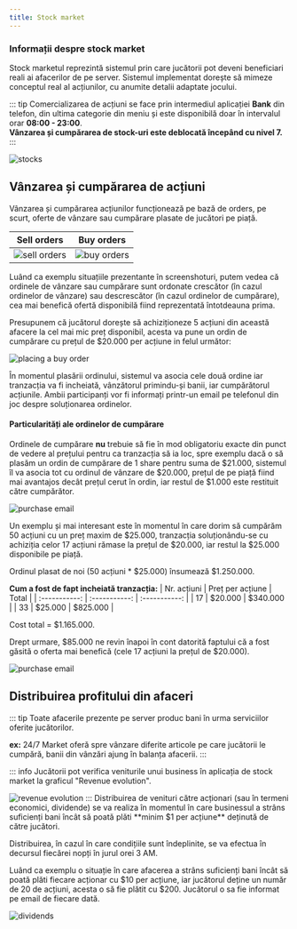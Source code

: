 ```yaml
---
title: Stock market
---
```


### Informații despre stock market

Stock marketul reprezintă sistemul prin care jucătorii pot deveni beneficiari reali ai afacerilor de pe server. Sistemul implementat dorește să mimeze conceptul real al acțiunilor, cu anumite detalii adaptate jocului.

::: tip
Comercializarea de acțiuni se face prin intermediul aplicației **Bank** din telefon, din ultima categorie din meniu și este disponibilă doar în intervalul orar **08:00 - 23:00**.<br>
**Vânzarea și cumpărarea de stock-uri este deblocată începând cu nivel 7.**
:::

<Image src="https://i.imgur.com/68lduyt.png" alt="stocks"/>

## Vânzarea și cumpărarea de acțiuni

Vânzarea și cumpărarea acțiunilor funcționează pe bază de orders, pe scurt, oferte de vânzare sau cumpărare plasate de jucători pe piață.

| Sell orders | Buy orders |
| :-----------: | :-----------: |
| <Image src="https://i.imgur.com/CMq0CEZ.png" alt="sell orders"/> | <Image src="https://i.imgur.com/whBxl3I.png" alt="buy orders"/>

Luând ca exemplu situațiile prezentante în screenshoturi, putem vedea că ordinele de vânzare sau cumpărare sunt ordonate crescător (în cazul ordinelor de vânzare) sau descrescător (în cazul ordinelor de cumpărare), cea mai benefică ofertă disponibilă fiind reprezentată întotdeauna prima.

Presupunem că jucătorul dorește să achiziționeze 5 acțiuni din această afacere la cel mai mic preț disponibil, acesta va pune un ordin de cumpărare cu prețul de $20.000 per acțiune in felul următor:

<Image src="https://i.imgur.com/f8Um39X.png" alt="placing a buy order"/>

În momentul plasării ordinului, sistemul va asocia cele două ordine iar tranzacția va fi incheiată, vânzătorul primindu-și banii, iar cumpărătorul acțiunile. Ambii participanți vor fi informați printr-un email pe telefonul din joc despre soluționarea ordinelor.

#### Particularități ale ordinelor de cumpărare

Ordinele de cumpărare **nu** trebuie să fie în mod obligatoriu exacte din punct de vedere al prețului pentru ca tranzacția să ia loc, spre exemplu dacă o să plasăm un ordin de cumpărare de 1 share pentru suma de $21.000, sistemul îl va asocia tot cu ordinul de vânzare de $20.000, prețul de pe piață fiind mai avantajos decât prețul cerut în ordin, iar restul de $1.000 este restituit către cumpărător.

<Image src="https://i.imgur.com/tCNN9Qq.png" alt="purchase email"/>

Un exemplu și mai interesant este în momentul în care dorim să cumpărăm 50 acțiuni cu un preț maxim de $25.000, tranzacția soluționându-se cu achiziția celor 17 acțiuni rămase la prețul de $20.000, iar restul la $25.000 disponibile pe piață.

Ordinul plasat de noi (50 acțiuni * $25.000) însumează $1.250.000.

**Cum a fost de fapt incheiată tranzacția:**
| Nr. acțiuni | Preț per acțiune | Total |
| :-----------: | :-----------: | :-----------: |
| 17 | $20.000 | $340.000 |
| 33 | $25.000 | $825.000 |

Cost total = $1.165.000.

Drept urmare, $85.000 ne revin înapoi în cont datorită faptului că a fost găsită o oferta mai benefică (cele 17 acțiuni la prețul de $20.000).

<Image src="https://i.imgur.com/mcOpQMi.png" alt="purchase email"/>

## Distribuirea profitului din afaceri

::: tip
Toate afacerile prezente pe server produc bani în urma serviciilor oferite jucătorilor.

**ex:** 24/7 Market oferă spre vânzare diferite articole pe care jucătorii le cumpără, banii din vânzări ajung în balanța afacerii.
:::

::: info
Jucătorii pot verifica veniturile unui business în aplicația de stock market la graficul "Revenue evolution".

<Image src="https://i.imgur.com/GeoNjsb.png" alt="revenue evolution"/>
:::
Distribuirea de venituri către acționari (sau în termeni economici, dividende) se va realiza în momentul în care businessul a strâns suficienți bani încât să poată plăti **minim $1 per acțiune** deținută de către jucători.

Distribuirea, în cazul în care condițiile sunt îndeplinite, se va efectua în decursul fiecărei nopți în jurul orei 3 AM.

Luând ca exemplu o situație în care afacerea a strâns suficienți bani încât să poată plăti fiecare acționar cu $10 per acțiune, iar jucătorul deține un număr de 20 de acțiuni, acesta o să fie plătit cu $200. Jucătorul o sa fie informat pe email de fiecare dată.

<Image src="https://i.imgur.com/CGI69MW.png" alt="dividends"/>


